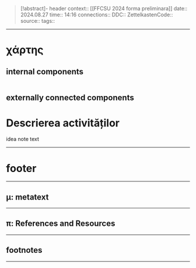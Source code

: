 > [!abstract]- header
> context:: [[FFCSU 2024 forma preliminara]]
> date:: 2024.08.27
> time:: 14:16
> connections:: 
> DDC:: 
> ZettelkastenCode:: 
> source:: 
> tags:: 

---
# χάρτης
## internal components
```table-of-contents
```

## externally connected components


# Descrierea activităților

idea note text


---
# footer
---
## μ: metatext


---
## π: References and Resources

---

## footnotes
---

